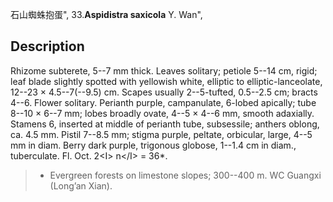 石山蜘蛛抱蛋",
33.**Aspidistra saxicola** Y. Wan",

## Description
Rhizome subterete, 5--7 mm thick. Leaves solitary; petiole 5--14 cm, rigid; leaf blade slightly spotted with yellowish white, elliptic to elliptic-lanceolate, 12--23 × 4.5--7(--9.5) cm. Scapes usually 2--5-tufted, 0.5--2.5 cm; bracts 4--6. Flower solitary. Perianth purple, campanulate, 6-lobed apically; tube 8--10 × 6--7 mm; lobes broadly ovate, 4--5 × 4--6 mm, smooth adaxially. Stamens 6, inserted at middle of perianth tube, subsessile; anthers oblong, ca. 4.5 mm. Pistil 7--8.5 mm; stigma purple, peltate, orbicular, large, 4--5 mm in diam. Berry dark purple, trigonous globose, 1--1.4 cm in diam., tuberculate. Fl. Oct. 2&lt;I&gt; n&lt;/I&gt; = 36*.

> * Evergreen forests on limestone slopes; 300--400 m. WC Guangxi (Long’an Xian).
